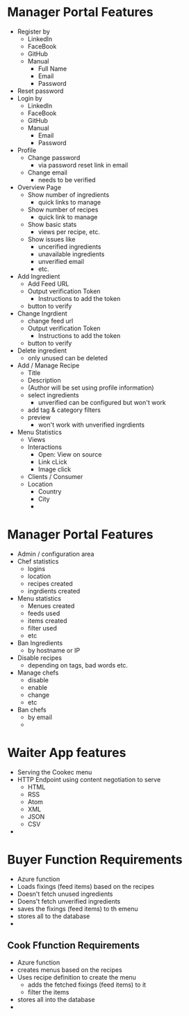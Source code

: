 
# Manager Portal Features

* Register by
	* LinkedIn
	* FaceBook
	* GitHub
	* Manual
		* Full Name
		* Email
		* Password
* Reset password
* Login by
	* LinkedIn
	* FaceBook
	* GitHub
	* Manual
		* Email
		* Password
* Profile
	* Change password
		* via password reset link in email 
	* Change email
		* needs to be verified
* Overview Page
	* Show number of ingredients
		* quick links to manage
	* Show number of recipes		* quick link to manage
	* Show basic stats
		* views per recipe, etc.
	* Show issues like
		* uncerified ingredients
		* unavailable ingredients
		* unverified email
		* etc.
* Add Ingredient
	* Add Feed URL
	* Output verification Token
		* Instructions to add the token
	* button to verify
* Change Ingrdient
	* change feed url
	* Output verification Token
		* Instructions to add the token
	* button to verify
* Delete ingredient
	* only unused can be deleted
* Add / Manage Recipe
	* Title
	* Description
	* (Author will be set using profile information)
	* select ingredients
		* unverified can be configured but won't work	
	* add tag & category filters
	* preview
		* won't work with unverified ingrdients
* Menu Statistics
	* Views
	* Interactions
		* Open: View on source
		* Link cLick
		* Image click
	* Clients / Consumer
	* Location
		* Country
		* City
		* 

# Manager Portal Features

* Admin / configuration area
* Chef statistics
	* logins
	* location
	* recipes created
	* ingrdients created
* Menu statistics
	* Menues created
	* feeds used
	* items created
	* filter used
	* etc
* Ban Ingredients 
	* by hostname or IP
* Disable recipes
	* depending on tags, bad words etc.
* Manage chefs
	* disable
	* enable
	* change
	* etc
* Ban chefs
	* by email
	* 

# Waiter App features

* Serving the Cookec menu
* HTTP Endpoint using content negotiation to serve 
	* HTML
	* RSS
	* Atom
	* XML 
	* JSON
	* CSV
* 


# Buyer Function Requirements

* Azure function
* Loads fixings (feed items) based on the recipes
* Doesn't fetch unused ingredients
* Doens't fetch unverified ingredients
* saves the fixings (feed items) to th emenu
* stores all to the database
* 


## Cook Ffunction Requirements
* Azure function
* creates menus based on the recipes
* Uses recipe definition to create the menu
	* adds the fetched fixings (feed items) to it
	* filter the items 
* stores all into the database
* 

